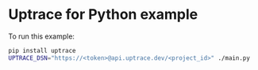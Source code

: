 # Uptrace for Python example

To run this example:

```bash
pip install uptrace
UPTRACE_DSN="https://<token>@api.uptrace.dev/<project_id>" ./main.py
```
